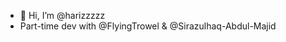 - 👋 Hi, I’m @harizzzzz
- Part-time dev with @FlyingTrowel & @Sirazulhaq-Abdul-Majid

<!---
harizzzzz/harizzzzz is a ✨ special ✨ repository because its `README.md` (this file) appears on your GitHub profile.
You can click the Preview link to take a look at your changes.
--->
